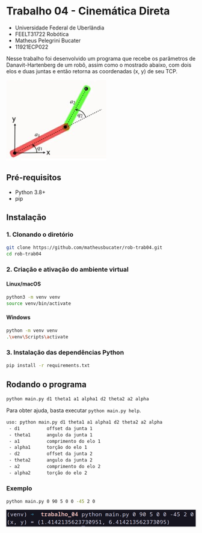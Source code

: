 # Trabalho 04 - Cinemática Direta

- Universidade Federal de Uberlândia
- FEELT31722 Robótica
- Matheus Pelegrini Bucater
- 11921ECP022

Nesse trabalho foi desenvolvido um programa que recebe os parâmetros de Danavit-Hartenberg de um robô, assim como o mostrado abaixo, com dois elos e duas juntas e então retorna as coordenadas (x, y) de seu TCP.

![Robô com dois elos](./images/robo_exemplo.png)

## Pré-requisitos

- Python 3.8+
- pip

## Instalação

### 1. Clonando o diretório
```bash
git clone https://github.com/matheusbucater/rob-trab04.git
cd rob-trab04
```

### 2. Criação e ativação do ambiente virtual

#### Linux/macOS
```bash
python3 -m venv venv
source venv/bin/activate
```

#### Windows
```bash
python -m venv venv
.\venv\Scripts\activate
```

### 3. Instalação das dependências Python
```bash
pip install -r requirements.txt
```

## Rodando o programa

```bash
python main.py d1 theta1 a1 alpha1 d2 theta2 a2 alpha
```

Para obter ajuda, basta executar `python main.py help`.

```bash
uso: python main.py d1 theta1 a1 alpha1 d2 theta2 a2 alpha
 - d1          offset da junta 1
 - theta1      angulo da junta 1
 - a1          comprimento do elo 1
 - alpha1      torção do elo 1
 - d2          offset da junta 2
 - theta2      angulo da junta 2
 - a2          comprimento do elo 2
 - alpha2      torção do elo 2
```

### Exemplo

```bash
python main.py 0 90 5 0 0 -45 2 0
```

![Exemplo de uso](./images/exemplo_uso.png)
